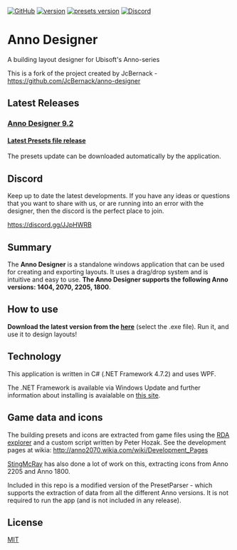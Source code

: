 [![GitHub](https://img.shields.io/github/license/AnnoDesigner/anno-designer)](https://github.com/AnnoDesigner/anno-designer/blob/master/LICENSE) [![version](https://img.shields.io/badge/latest--version-9.2-blue)](https://github.com/AnnoDesigner/anno-designer/releases/tag/AnnoDesignerv9.2) [![presets version](https://img.shields.io/badge/presets--version-3.12-blue)](https://github.com/AnnoDesigner/anno-designer/releases/tag/Presetsv3.12) [![Discord](https://img.shields.io/discord/571011757317947406?label=help%2Fdiscord)](https://discord.gg/JJpHWRB)

# Anno Designer
A building layout designer for Ubisoft's Anno-series

This is a fork of the project created by JcBernack - https://github.com/JcBernack/anno-designer

## Latest Releases

### [Anno Designer 9.2](https://github.com/AnnoDesigner/anno-designer/releases/tag/AnnoDesignerv9.2)
#### [Latest Presets file release](https://github.com/AnnoDesigner/anno-designer/releases/tag/Presetsv3.12)
The presets update can be downloaded automatically by the application.

## Discord
Keep up to date the latest developments. If you have any ideas or questions that you want to share with us, or are running into an error with the designer, then the discord is the perfect place to join.

https://discord.gg/JJpHWRB


## Summary

The **Anno Designer** is a standalone windows application that can be used for creating and exporting layouts. It uses a drag/drop system and is intuitive and easy to use. **The Anno Designer supports the following Anno versions: 1404, 2070, 2205, 1800**.

## How to use

**Download the latest version from the [here](https://github.com/AnnoDesigner/anno-designer/releases/tag/AnnoDesignerv9.1)** (select the .exe file). Run it, and use it to design layouts!

## Technology

This application is written in C# (.NET Framework 4.7.2) and uses WPF.

The .NET Framework is available via Windows Update and further information about installing is avaialable on [this site](https://docs.microsoft.com/en-us/dotnet/framework/install/).

## Game data and icons

The building presets and icons are extracted from game files using the [RDA explorer](https://github.com/lysannschlegel/RDAExplorer)  and a custom script written by Peter Hozak. See the development pages at wikia: http://anno2070.wikia.com/wiki/Development_Pages

[StingMcRay](https://github.com/StingMcRay) has also done a lot of work on this, extracting icons from Anno 2205 and Anno 1800.

Included in this repo is a modified version of the PresetParser - which supports the extraction of data from all the different Anno versions. It is not required to run the app (and is not included in any release).

## License
[MIT](https://github.com/AnnoDesigner/anno-designer/blob/master/LICENSE)

